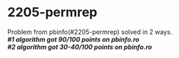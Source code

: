 # 2205-permrep

Problem from pbinfo(#2205-permrep) solved in 2 ways. <br>
**_#1 algorithm got 90/100 points on pbinfo.ro_** <br>
**_#2 algorithm got 30-40/100 points on pbinfo.ro_** <br>
